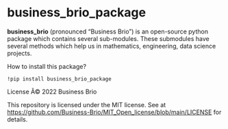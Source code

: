 # business_brio_package
**business_brio** (pronounced “Business Brio”) is an open-source python package which contains several sub-modules. These submodules have several methods which help us in mathematics, engineering, data science projects.


How to install this package?
```
!pip install business_brio_package
```

License
Â© 2022 Business Brio

This repository is licensed under the MIT license. 
See at   https://github.com/Business-Brio/MIT_Open_license/blob/main/LICENSE   for details.

